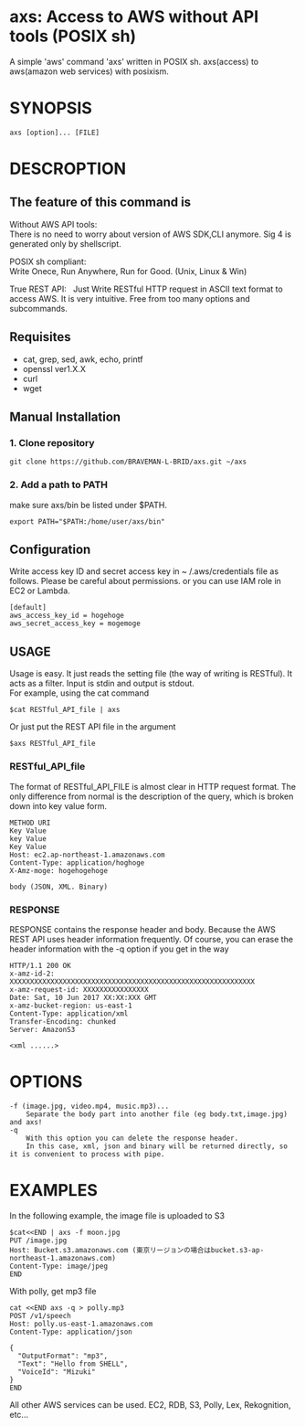 # axs: Access to AWS without API tools (POSIX sh)
A simple 'aws' command 'axs' written in POSIX sh. axs(access) to aws(amazon web services) with posixism.

# SYNOPSIS
```
axs [option]... [FILE]
```
# DESCROPTION
## The feature of this command is
Without AWS API tools:  
There is no need to worry about version of AWS SDK,CLI anymore. Sig 4 is generated only by shellscript.

POSIX sh compliant:  
Write Onece, Run Anywhere, Run for Good. (Unix, Linux & Win)

True REST API:  
Just Write RESTful HTTP request in ASCII text format to access AWS. It is very intuitive. 
Free from too many options and subcommands.

## Requisites
- cat, grep, sed, awk, echo, printf
- openssl ver1.X.X
- curl
- wget

## Manual Installation
### 1. Clone repository
```
git clone https://github.com/BRAVEMAN-L-BRID/axs.git ~/axs
```
### 2. Add a path to PATH
make sure axs/bin be listed under $PATH.
```
export PATH="$PATH:/home/user/axs/bin"
```

## Configuration
Write access key ID and secret access key in ~ /.aws/credentials file as follows. Please be careful about permissions. or you can use IAM role in EC2 or Lambda.
```
[default]
aws_access_key_id = hogehoge
aws_secret_access_key = mogemoge
```

## USAGE
Usage is easy. It just reads the setting file (the way of writing is RESTful). It acts as a filter. Input is stdin and output is stdout.  
For example, using the cat command
```
$cat RESTful_API_file | axs
```
Or just put the REST API file in the argument
```
$axs RESTful_API_file
```
### RESTful_API_file
The format of RESTful_API_FILE is almost clear in HTTP request format. The only difference from normal is the description of the query, which is broken down into key value form.
```
METHOD URI    
Key Value
key Value
Key Value    
Host: ec2.ap-northeast-1.amazonaws.com 
Content-Type: application/hoghoge 
X-Amz-moge: hogehogehoge 

body (JSON, XML. Binary)
```
### RESPONSE
RESPONSE contains the response header and body. Because the AWS REST API uses header information frequently. Of course, you can erase the header information with the -q option if you get in the way
```
HTTP/1.1 200 OK
x-amz-id-2: XXXXXXXXXXXXXXXXXXXXXXXXXXXXXXXXXXXXXXXXXXXXXXXXXXXXXXXXXXXX
x-amz-request-id: XXXXXXXXXXXXXXXX
Date: Sat, 10 Jun 2017 XX:XX:XXX GMT
x-amz-bucket-region: us-east-1
Content-Type: application/xml
Transfer-Encoding: chunked
Server: AmazonS3

<xml ......>
```
# OPTIONS
```
-f (image.jpg, video.mp4, music.mp3)...
    Separate the body part into another file (eg body.txt,image.jpg) and axs!
-q
    With this option you can delete the response header. 
    In this case, xml, json and binary will be returned directly, so it is convenient to process with pipe.
```

# EXAMPLES
In the following example, the image file is uploaded to S3
```
$cat<<END | axs -f moon.jpg
PUT /image.jpg
Host: Bucket.s3.amazonaws.com (東京リージョンの場合はbucket.s3-ap-northeast-1.amazonaws.com)
Content-Type: image/jpeg
END
```

With polly, get mp3 file
```
cat <<END axs -q > polly.mp3
POST /v1/speech
Host: polly.us-east-1.amazonaws.com
Content-Type: application/json

{
  "OutputFormat": "mp3",
  "Text": "Hello from SHELL",
  "VoiceId": "Mizuki"
}
END
```
All other AWS services can be used. EC2, RDB, S3, Polly, Lex, Rekognition, etc...
